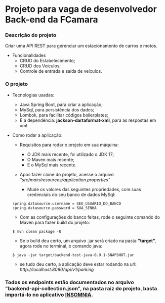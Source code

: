 # Projeto para vaga de desenvolvedor Back-end da FCamara

### Descrição do projeto
Criar uma API REST para gerenciar um estacionamento de carros e motos.

- Funcionalidades
	- CRUD do Estabelecimento;
	- CRUD dos Veículos;
	- Controle de entrada e saída de veículos.
	
### O projeto
- Tecnologias usadas:
	- Java Spring Boot, para criar a aplicação;
	- MySql, para persistência dos dados;
	- Lombok, para facilitar códigos boilerplates;
	- E a dependência: **jackson-dartaformat-xml**, para as respostas em xml.
	
- Como rodar a aplicação:
	- Requisitos para rodar o projeto em sua máquina:
		- O JDK mais recente, foi utilizado o JDK 17;
		- O Maven mais recente;
		- E o MySql mais recente.
		
	- Após fazer clone do projeto, acesse o arquivo *"src/main/resources/application.properties"*			
		- Mude os valores das seguintes propriedades, com suas credenciais do seu banco de dados
					MySql:
					
	```
	spring.datasource.username = SEU_USUÁRIO_DO_BANCO
	spring.datasource.password = SUA_SENHA
	```
	
	- Com as configurações do banco feitas, rode o seguinte comando do Maven para fazer build do projeto:
	
	```
	$ mvn clean package -U
	```
	
	- Se o build deu certo, um arquivo .jar será criado na pasta **"target"**, agora rode no terminal, o comando java:
	
	```
	$ java -jar target/backend-test-java-0.0.1-SNAPSHOT.jar
	```
	
	- se tudo deu certo, a aplicação deve estar rodando na url: *http://localhost:8080/api/v1/parking*
	
### Todos os endpoints estão documentados no arquivo "backend-api-collection.json", na pasta raiz do projeto, basta importá-lo no aplicativo [INSOMNIA](https://insomnia.rest/download).
